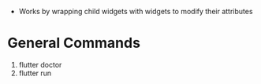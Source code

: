 - Works by wrapping child widgets with widgets to modify their attributes

# General Commands

1. flutter doctor
2. flutter run